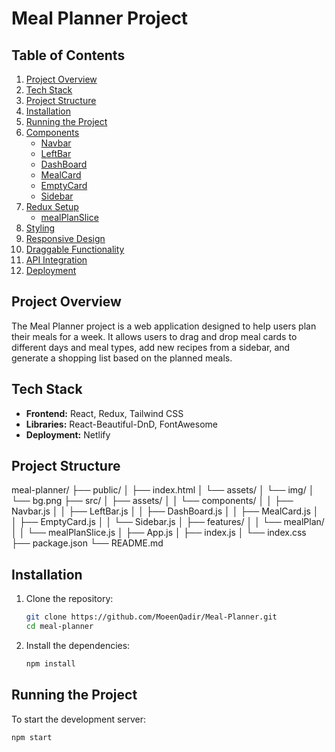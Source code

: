 # Meal Planner Project

## Table of Contents
1. [Project Overview](#project-overview)
2. [Tech Stack](#tech-stack)
3. [Project Structure](#project-structure)
4. [Installation](#installation)
5. [Running the Project](#running-the-project)
6. [Components](#components)
    - [Navbar](#navbar)
    - [LeftBar](#leftbar)
    - [DashBoard](#main)
    - [MealCard](#mealcard)
    - [EmptyCard](#emptycard)
    - [Sidebar](#sidebar)
7. [Redux Setup](#redux-setup)
    - [mealPlanSlice](#mealplanslice)
8. [Styling](#styling)
9. [Responsive Design](#responsive-design)
10. [Draggable Functionality](#draggable-functionality)
11. [API Integration](#api-integration)
12. [Deployment](#deployment)

## Project Overview
The Meal Planner project is a web application designed to help users plan their meals for a week. It allows users to drag and drop meal cards to different days and meal types, add new recipes from a sidebar, and generate a shopping list based on the planned meals.

## Tech Stack
- **Frontend:** React, Redux, Tailwind CSS
- **Libraries:** React-Beautiful-DnD, FontAwesome
- **Deployment:** Netlify

## Project Structure
meal-planner/
├── public/
│ ├── index.html
│ └── assets/
│ └── img/
│ └── bg.png
├── src/
│ ├── assets/
│ │ └── components/
│ │ ├── Navbar.js
│ │ ├── LeftBar.js
│ │ ├── DashBoard.js
│ │ ├── MealCard.js
│ │ ├── EmptyCard.js
│ │ └── Sidebar.js
│ ├── features/
│ │ └── mealPlan/
│ │ └── mealPlanSlice.js
│ ├── App.js
│ ├── index.js
│ └── index.css
├── package.json
└── README.md




## Installation
1. Clone the repository:
    ```bash
    git clone https://github.com/MoeenQadir/Meal-Planner.git
    cd meal-planner
    ```
2. Install the dependencies:
    ```bash
    npm install
    ```

## Running the Project
To start the development server:
```bash
npm start
